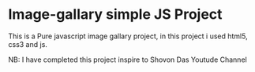 # Image-gallary simple JS Project
This is a Pure javascript image gallary project, in this project i used html5, css3 and js.

NB: I have completed this project inspire to Shovon Das Youtude Channel

